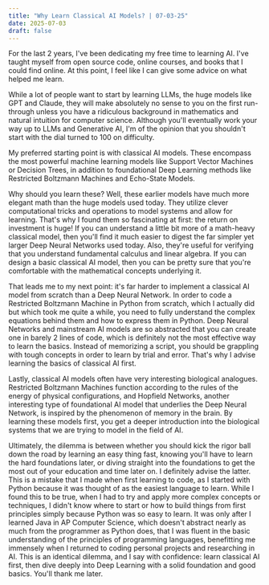 ```yaml
---
title: "Why Learn Classical AI Models? | 07-03-25"
date: 2025-07-03
draft: false
---
```


For the last 2 years, I've been dedicating my free time to learning AI. I've taught myself from open source code, online courses, and books that I could find online. At this point, I feel like I can give some advice on what helped me learn. 

While a lot of people want to start by learning LLMs, the huge models like GPT and Claude, they will make absolutely no sense to you on the first run-through unless you have a ridiculous background in mathematics and natural intuition for computer science. Although you'll eventually work your way up to LLMs and Generative AI, I'm of the opinion that you shouldn't start with the dial turned to 100 on difficulty. 

My preferred starting point is with classical AI models. These encompass the most powerful machine learning models like Support Vector Machines or Decision Trees, in addition to foundational Deep Learning methods like Restricted Boltzmann Machines and Echo-State Models. 

Why should you learn these? Well, these earlier models have much more elegant math than the huge models used today. They utilize clever computational tricks and operations to model systems and allow for learning. That's why I found them so fascinating at first: the return on investment is huge! If you can understand a little bit more of a math-heavy classical model, then you'll find it much easier to digest the far simpler yet larger Deep Neural Networks used today. Also, they're useful for verifying that you understand fundamental calculus and linear algebra. If you can design a basic classical AI model, then you can be pretty sure that you're comfortable with the mathematical concepts underlying it. 

That leads me to my next point: it's far harder to implement a classical AI model from scratch than a Deep Neural Network. In order to code a Restricted Boltzmann Machine in Python from scratch, which I actually did but which took me quite a while, you need to fully understand the complex equations behind them and how to express them in Python. Deep Neural Networks and mainstream AI models are so abstracted that you can create one in barely 2 lines of code, which is definitely not the most effective way to learn the basics. Instead of memorizing a script, you should be grappling with tough concepts in order to learn by trial and error. That's why I advise learning the basics of classical AI first.

Lastly, classical AI models often have very interesting biological analogues. Restricted Boltzmann Machines function according to the rules of the energy of physical configurations, and Hopfield Networks, another interesting type of foundational AI model that underlies the Deep Neural Network, is inspired by the phenomenon of memory in the brain. By learning these models first, you get a deeper introduction into the biological systems that we are trying to model in the field of AI. 

Ultimately, the dilemma is between whether you should kick the rigor ball down the road by learning an easy thing fast, knowing you'll have to learn the hard foundations later, or diving straight into the foundations to get the most out of your education and time later on. I definitely advise the latter. This is a mistake that I made when first learning to code, as I started with Python because it was thought of as the easiest language to learn. While I found this to be true, when I had to try and apply more complex concepts or techniques, I didn't know where to start or how to build things from first principles simply because Python was so easy to learn. It was only after I learned Java in AP Computer Science, which doesn't abstract nearly as much from the programmer as Python does, that I was fluent in the basic understanding of the principles of programming languages, benefitting me immensely when I returned to coding personal projects and researching in AI. This is an identical dilemma, and I say with confidence: learn classical AI first, then dive deeply into Deep Learning with a solid foundation and good basics. You'll thank me later.